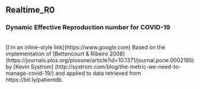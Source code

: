 ## Realtime_R0
### Dynamic Effective Reproduction number for COVID-19
<br>
[I'm an inline-style link](https://www.google.com)
Based on the implementation of [Bettencourt & Ribeiro 2008] (https://journals.plos.org/plosone/article?id=10.1371/journal.pone.0002185) by [Kevin Systrom] (http://systrom.com/blog/the-metric-we-need-to-manage-covid-19/) and applied to data retrieved from https://bit.ly/patientdb.
<br>

[1]: https://journals.plos.org/plosone/article?id=10.1371/journal.pone.0002185
[2]: http://systrom.com/blog/the-metric-we-need-to-manage-covid-19/


